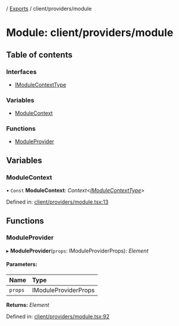 [](../README.md) / [Exports](../modules.md) / client/providers/module

# Module: client/providers/module

## Table of contents

### Interfaces

- [IModuleContextType](../interfaces/client_providers_module.imodulecontexttype.md)

### Variables

- [ModuleContext](client_providers_module.md#modulecontext)

### Functions

- [ModuleProvider](client_providers_module.md#moduleprovider)

## Variables

### ModuleContext

• `Const` **ModuleContext**: *Context*<[*IModuleContextType*](../interfaces/client_providers_module.imodulecontexttype.md)\>

Defined in: [client/providers/module.tsx:13](https://github.com/onzag/itemize/blob/0e9b128c/client/providers/module.tsx#L13)

## Functions

### ModuleProvider

▸ **ModuleProvider**(`props`: IModuleProviderProps): *Element*

#### Parameters:

Name | Type |
:------ | :------ |
`props` | IModuleProviderProps |

**Returns:** *Element*

Defined in: [client/providers/module.tsx:92](https://github.com/onzag/itemize/blob/0e9b128c/client/providers/module.tsx#L92)
